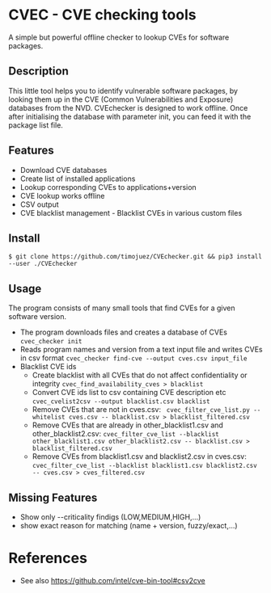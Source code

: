 # CVEC - CVE checking tools
A simple but powerful offline checker to lookup CVEs for software packages.

## Description 
This little tool helps you to identify vulnerable software packages, by looking them up in the CVE (Common Vulnerabilities and Exposure) databases from the NVD. CVEchecker is designed to work offline. Once after initialising the database with parameter init, you can feed it with the package list file.

## Features
* Download CVE databases
* Create list of installed applications
* Lookup corresponding CVEs to applications+version
* CVE lookup works offline
* CSV output
* CVE blacklist management - Blacklist CVEs in various custom files

## Install
`$ git clone https://github.com/timojuez/CVEchecker.git && pip3 install --user ./CVEchecker`

## Usage
The program consists of many small tools that find CVEs for a given software version.

* The program downloads files and creates a database of CVEs
`cvec_checker init`
* Reads program names and version from a text input file and writes CVEs in csv format 
`cvec_checker find-cve --output cves.csv input_file`
* Blacklist CVE ids
    * Create blacklist with all CVEs that do not affect confidentiality or integrity 
  `cvec_find_availability_cves > blacklist`
    * Convert CVE ids list to csv containing CVE description etc `cvec_cvelist2csv --output blacklist.csv blacklist`
    * Remove CVEs that are not in cves.csv: ` cvec_filter_cve_list.py --whitelist cves.csv -- blacklist.csv > blacklist_filtered.csv`
    * Remove CVEs that are already in other_blacklist1.csv and other_blacklist2.csv: `cvec_filter_cve_list --blacklist other_blacklist1.csv other_blacklist2.csv -- blacklist.csv > blacklist_filtered.csv`
    * Remove CVEs from blacklist1.csv and blacklist2.csv in cves.csv: `cvec_filter_cve_list --blacklist blacklist1.csv blacklist2.csv -- cves.csv > cves_filtered.csv`




## Missing Features
* Show only --criticality findigs (LOW,MEDIUM,HIGH,...)
* show exact reason for matching (name + version, fuzzy/exact,...)

# References
* See also https://github.com/intel/cve-bin-tool#csv2cve

